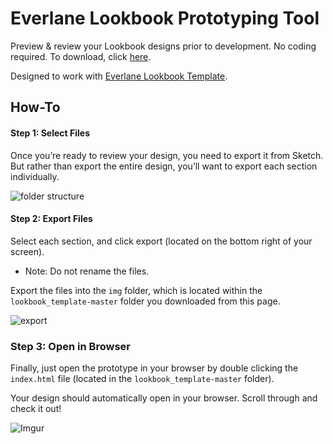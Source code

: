 # Everlane Lookbook Prototyping Tool

Preview & review your Lookbook designs prior to development. No coding required. To download, click [here](https://github.com/wmanderson/lookbook_template/archive/master.zip).

Designed to work with [Everlane Lookbook Template](https://www.dropbox.com/s/9sjwraqbs4jfmff/20161010_Everlane_Lookbook.sketch?dl=0). 

## How-To 

#### Step 1: Select Files

Once you’re ready to review your design, you need to export it from Sketch. But rather than export the entire design, you’ll want to export each section individually. 

![folder structure](http://i.imgur.com/atH2OAS.png)

#### Step 2: Export Files

Select each section, and click export (located on the bottom right of your screen). 
- Note: Do not rename the files. 

Export the files into the `img` folder, which is located within the `lookbook_template-master` folder you downloaded from this page. 

![export](http://i.imgur.com/Js7YdPA.png)


### Step 3: Open in Browser

Finally, just open the prototype in your browser by double clicking the `index.html` file (located in the `lookbook_template-master` folder). 

Your design should automatically open in your browser. Scroll through and check it out!

![Imgur](http://i.imgur.com/1EGMZgx.png)